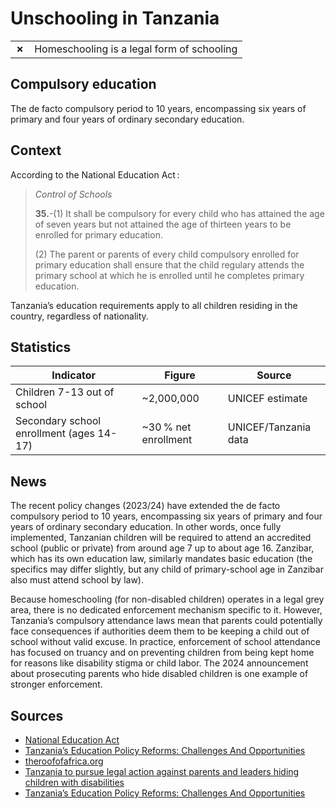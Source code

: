 # Unschooling in Tanzania

|       |                                            |
| ----- | ------------------------------------------ |
| **✗** | Homeschooling is a legal form of schooling |

## Compulsory education

The de facto compulsory period to 10 years,
encompassing six years of primary and four years of ordinary secondary
education.

## Context

According to the National Education Act :

> _Control of Schools_
>
> **35.**-(1) It shall be compulsory for every child who has attained the age of seven years but not attained the age
> of thirteen years to be enrolled for primary education.
>
> (2) The parent or parents of every child compulsory enrolled for primary education shall ensure that the child regulary attends
> the primary school at which he is enrolled until he completes primary education.

Tanzania’s education requirements apply to all children residing in the country,
regardless of nationality.

## Statistics

| Indicator                                | Figure               | Source               |
| ---------------------------------------- | -------------------- | -------------------- |
| Children 7-13 out of school              | ~2,000,000           | UNICEF estimate      |
| Secondary school enrollment (ages 14-17) | ~30 % net enrollment | UNICEF/Tanzania data |

## News

The recent policy changes (2023/24) have extended the de facto compulsory period
to 10 years, encompassing six years of primary and four years of ordinary
secondary education.
In other words, once fully implemented, Tanzanian children will be required to attend an accredited school (public or private) from around age 7 up to about age 16.
Zanzibar, which has its own education law, similarly mandates basic education (the specifics may differ slightly, but any child of primary-school age in Zanzibar also must attend school by law).

Because homeschooling (for non-disabled children) operates in a legal grey area, there is no dedicated enforcement mechanism specific to it.
However, Tanzania’s compulsory attendance laws mean that parents could potentially face consequences if authorities deem them to be keeping
a child out of school without valid excuse.
In practice, enforcement of school attendance has focused on truancy
and on preventing children from being kept home for reasons like disability stigma or child labor.
The 2024 announcement about prosecuting parents who hide disabled children is one example of stronger enforcement.

## Sources

- [National Education Act](http://www.parliament.go.tz/polis/uploads/bills/acts/1566371476-The%20National%20Education%20Act,%201978.pdf)
- [Tanzania’s Education Policy Reforms: Challenges And Opportunities](https://www.policyforum-tz.org/blog/2025-02-25/tanzanias-education-policy-reforms-challenges-and-opportunities)
- [theroofofafrica.org](https://www.theroofofafrica.org/newsblogs/2024/6/9/founders-story-tanzanias-education-system)
- [Tanzania to pursue legal action against parents and leaders hiding children with disabilities](https://www.thecitizen.co.tz/tanzania/news/national/tanzania-to-pursue-legal-action-against-parents-and-leaders-hiding-children-with-disabilities-4766622)
- [Tanzania’s Education Policy Reforms: Challenges And Opportunities](https://www.policyforum-tz.org/blog/2025-02-25/tanzanias-education-policy-reforms-challenges-and-opportunities)
